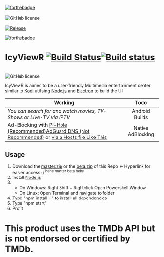 [![forthebadge](https://forthebadge.com/images/badges/made-with-javascript.svg)](https://forthebadge.com)
<br>
<br>
<a href="https://github.com/floprock/IcyViewR/blob/master/LICENSE"><img alt="GitHub license" src="https://img.shields.io/badge/License-Open_Source_with_restrictions-blue.svg?style=for-the-badge"></a><a href="https://github.com/floprock/IcyViewR/releases/latest">
<br>
     <br>
<img alt="Release" src="https://img.shields.io/badge/Latest%20Version-3.0.0-blue.svg?style=for-the-badge"></a>

[![forthebadge](https://forthebadge.com/images/badges/built-with-love.svg)](https://forthebadge.com)
# IcyViewR [![Build Status](https://travis-ci.org/floprock/IcyViewR.svg?branch=master)](https://travis-ci.org/duckforceone/IcyViewR)[![Build status](https://ci.appveyor.com/api/projects/status/enx409k96ywgt0nd?svg=true)](https://ci.appveyor.com/project/sineflex/icyviewr)

<br>
<img alt="GitHub license" src="https://www.themoviedb.org/assets/2/v4/logos/408x161-powered-by-rectangle-green-bb4301c10ddc749b4e79463811a68afebeae66ef43d17bcfd8ff0e60ded7ce99.png">
<br>

IcyViewR is aimed to be a user-friendly Multimedia entertainment center similar to <a href="https://github.com/xbmc/xbmc">Kodi</a>
utilising <a href="https://nodejs.org/en/">Node.js</a> and <a href="https://electronjs.org">Electron</a> to build the UI.

| Working  | Todo           |   
| ------------- |:-------------:|
| _You can search for and watch movies, TV-Shows or Live-TV via IPTV_      | Android Builds |  |
| Ad-Blocking with [Pi-Hole (Recommended)](https://pi-hole.net)[AdGuard DNS (Not Recommended)](https://adguard.com/en/adguard-dns/overview.html#instruction) or [via a Hosts file Like This](https://someonewhocares.org/hosts/hosts)     | Native AdBlocking      |  


## Usage
1. Download the [master.zip](https://github.com/duckforceone/IcyViewR/archive/master.zip) or the [beta.zip](https://github.com/duckforceone/IcyViewR/archive/beta.zip) of this Repo <- Hyperlink for easier access :) <sup>hehe master beta hehe</sup>
2. Install [Node.js](https://nodejs.org/en/download/)
3. 
     - On Windows: Right Shift + Rightclick Open Powershell Window
      - On Linux: Open Terminal and navigate to folder
4. Type "npm install -i" to install all dependencies
5. Type "npm start"
6. Profit


# This product uses the TMDb API but is not endorsed or certified by TMDb.

